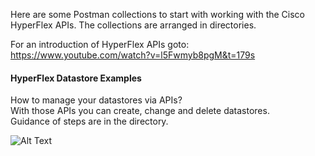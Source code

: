 Here are some Postman collections to start with working with the Cisco HyperFlex APIs.
The collections are arranged in directories.

For an introduction of HyperFlex APIs goto: https://www.youtube.com/watch?v=l5Fwmyb8pgM&t=179s

#### HyperFlex Datastore Examples  
How to manage your datastores via APIs?  
With those APIs you can create, change and delete datastores.  
Guidance of steps are in the directory.  

![Alt Text](https://i0.wp.com/iamjoost.com/wp-content/uploads/2020/07/DS-Github.gif?fit=1280%2C720)

